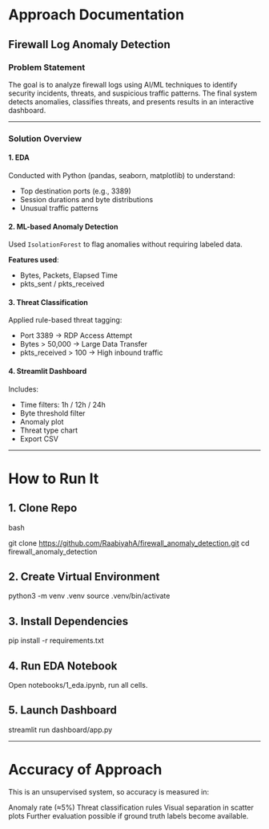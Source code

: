 # Approach Documentation

## Firewall Log Anomaly Detection

### Problem Statement
The goal is to analyze firewall logs using AI/ML techniques to identify security incidents, threats, and suspicious traffic patterns. The final system detects anomalies, classifies threats, and presents results in an interactive dashboard.

---

### Solution Overview

#### 1. EDA
Conducted with Python (pandas, seaborn, matplotlib) to understand:
- Top destination ports (e.g., 3389)
- Session durations and byte distributions
- Unusual traffic patterns

#### 2. ML-based Anomaly Detection
Used `IsolationForest` to flag anomalies without requiring labeled data.

**Features used**:
- Bytes, Packets, Elapsed Time
- pkts_sent / pkts_received

#### 3. Threat Classification
Applied rule-based threat tagging:
- Port 3389 → RDP Access Attempt
- Bytes > 50,000 → Large Data Transfer
- pkts_received > 100 → High inbound traffic

#### 4. Streamlit Dashboard
Includes:
- Time filters: 1h / 12h / 24h
- Byte threshold filter
- Anomaly plot
- Threat type chart
- Export CSV

---
# How to Run It

## 1. Clone Repo

bash

git clone https://github.com/RaabiyahA/firewall_anomaly_detection.git
cd firewall_anomaly_detection


## 2. Create Virtual Environment

python3 -m venv .venv
source .venv/bin/activate

## 3. Install Dependencies

pip install -r requirements.txt

## 4. Run EDA Notebook

Open notebooks/1_eda.ipynb, run all cells.

## 5. Launch Dashboard

streamlit run dashboard/app.py

___

# Accuracy of Approach

This is an unsupervised system, so accuracy is measured in:

Anomaly rate (≈5%)
Threat classification rules
Visual separation in scatter plots
Further evaluation possible if ground truth labels become available.
